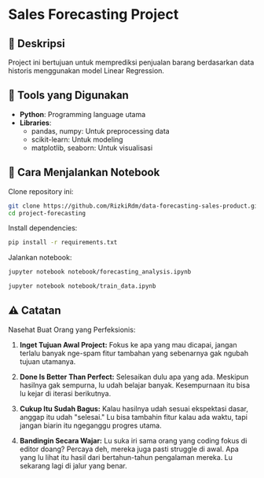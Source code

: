 # Sales Forecasting Project

## 📜 Deskripsi
Project ini bertujuan untuk memprediksi penjualan barang berdasarkan data historis menggunakan model Linear Regression. 

## 🔧 Tools yang Digunakan
- **Python**: Programming language utama
- **Libraries**: 
  - pandas, numpy: Untuk preprocessing data
  - scikit-learn: Untuk modeling
  - matplotlib, seaborn: Untuk visualisasi

## 🚀 Cara Menjalankan Notebook
Clone repository ini:
```bash
git clone https://github.com/RizkiRdm/data-forecasting-sales-product.git
cd project-forecasting
```
Install dependencies:
```bash
pip install -r requirements.txt
```
Jalankan notebook:
```bash
jupyter notebook notebook/forecasting_analysis.ipynb
```
```bash
jupyter notebook notebook/train_data.ipynb
```

## ⚠️ Catatan
Nasehat Buat Orang yang Perfeksionis:

1. **Inget Tujuan Awal Project:**
   Fokus ke apa yang mau dicapai, jangan terlalu banyak nge-spam fitur tambahan yang sebenarnya gak ngubah tujuan utamanya.

2. **Done Is Better Than Perfect:**
   Selesaikan dulu apa yang ada. Meskipun hasilnya gak sempurna, lu udah belajar banyak. Kesempurnaan itu bisa lu kejar di iterasi berikutnya.

3. **Cukup Itu Sudah Bagus:**
   Kalau hasilnya udah sesuai ekspektasi dasar, anggap itu udah "selesai." Lu bisa tambahin fitur kalau ada waktu, tapi jangan biarin itu ngeganggu progres utama.

4. **Bandingin Secara Wajar:**
   Lu suka iri sama orang yang coding fokus di editor doang? Percaya deh, mereka juga pasti struggle di awal. Apa yang lu lihat itu hasil dari bertahun-tahun pengalaman mereka. Lu sekarang lagi di jalur yang benar.
